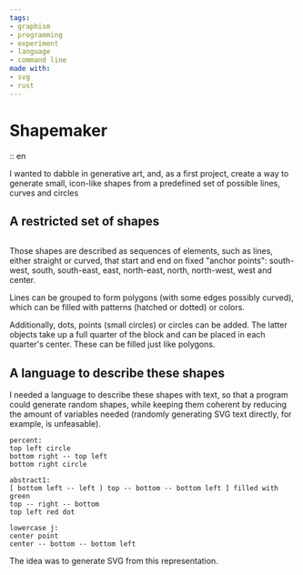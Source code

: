 ```yaml
---
tags:
- graphism
- programming
- experiment
- language
- command line
made with:
- svg
- rust
---
```


# Shapemaker

:: en

I wanted to dabble in generative art, and, as a first project, create a way to generate small, icon-like shapes from a predefined set of possible lines, curves and circles

## A restricted set of shapes

![]()

Those shapes are described as sequences of elements, such as lines, either straight or curved, that start and end on fixed "anchor points": south-west, south, south-east, east, north-east, north, north-west, west and center.

Lines can be grouped to form polygons (with some edges possibly curved), which can be filled with patterns (hatched or dotted) or colors.

Additionally, dots, points (small circles) or circles can be added. The latter objects take up a full quarter of the block and can be placed in each quarter's center. These can be filled just like polygons.

## A language to describe these shapes

I needed a language to describe these shapes with text, so that a program could generate random shapes, while keeping them coherent by reducing the amount of variables needed (randomly generating SVG text directly, for example, is unfeasable).

```
percent:
top left circle
bottom right -- top left
bottom right circle

abstract1:
[ bottom left -- left ) top -- bottom -- bottom left ] filled with green
top -- right -- bottom
top left red dot

lowercase j:
center point
center -- bottom -- bottom left
```


The idea was to generate SVG from this representation. 
